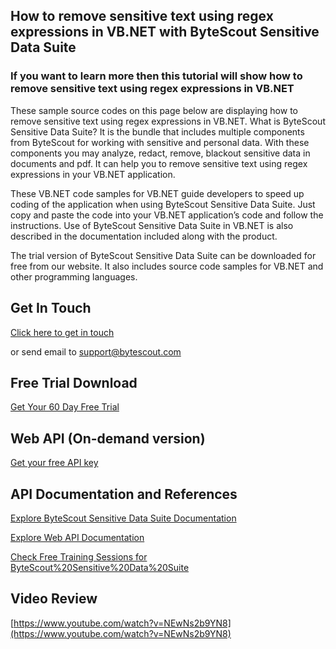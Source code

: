## How to remove sensitive text using regex expressions in VB.NET with ByteScout Sensitive Data Suite

### If you want to learn more then this tutorial will show how to remove sensitive text using regex expressions in VB.NET

These sample source codes on this page below are displaying how to remove sensitive text using regex expressions in VB.NET. What is ByteScout Sensitive Data Suite? It is the bundle that includes multiple components from ByteScout for working with sensitive and personal data. With these components you may analyze, redact, remove, blackout sensitive data in documents and pdf. It can help you to remove sensitive text using regex expressions in your VB.NET application.

 These VB.NET code samples for VB.NET guide developers to speed up coding of the application when using ByteScout Sensitive Data Suite. Just copy and paste the code into your VB.NET application’s code and follow the instructions. Use of ByteScout Sensitive Data Suite in VB.NET is also described in the documentation included along with the product.

The trial version of ByteScout Sensitive Data Suite can be downloaded for free from our website. It also includes source code samples for VB.NET and other programming languages.

## Get In Touch

[Click here to get in touch](https://bytescout.zendesk.com/hc/en-us/requests/new?subject=ByteScout%20Sensitive%20Data%20Suite%20Question)

or send email to [support@bytescout.com](mailto:support@bytescout.com?subject=ByteScout%20Sensitive%20Data%20Suite%20Question) 

## Free Trial Download

[Get Your 60 Day Free Trial](https://bytescout.com/download/web-installer?utm_source=github-readme)

## Web API (On-demand version)

[Get your free API key](https://pdf.co/documentation/api?utm_source=github-readme)

## API Documentation and References

[Explore ByteScout Sensitive Data Suite Documentation](https://bytescout.com/documentation/index.html?utm_source=github-readme)

[Explore Web API Documentation](https://pdf.co/documentation/api?utm_source=github-readme)

[Check Free Training Sessions for ByteScout%20Sensitive%20Data%20Suite](https://academy.bytescout.com/)

## Video Review

[https://www.youtube.com/watch?v=NEwNs2b9YN8](https://www.youtube.com/watch?v=NEwNs2b9YN8)